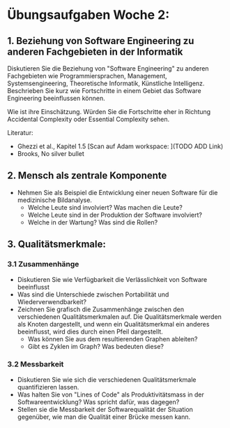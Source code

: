 # Übungsaufgaben Woche 2:

## 1. Beziehung von Software Engineering zu anderen Fachgebieten in der Informatik
Diskutieren Sie die Beziehung von "Software Engineering" zu anderen Fachgebieten wie 
Programmiersprachen, Management, Systemsengineering, Theoretische Informatik, Künstliche Intelligenz.
Beschrieben Sie kurz wie Fortschritte in einem Gebiet das Software Engineering beeinflussen können.

Wie ist ihre Einschätzung. Würden Sie die Fortschritte eher in Richtung Accidental Complexity oder Essential Complexity sehen.

Literatur: 
* Ghezzi et al., Kapitel 1.5 [Scan auf Adam workspace: ](TODO ADD Link)
* Brooks, No silver bullet


## 2. Mensch als zentrale Komponente 
* Nehmen Sie als Beispiel die Entwicklung einer neuen Software für die medizinische Bildanalyse. 
    * Welche Leute sind involviert? Was machen die Leute?
    * Welche Leute sind in der Produktion der Software involviert?
    * Welche in der Wartung? Was sind die Rollen?

## 3. Qualitätsmerkmale: 

### 3.1 Zusammenhänge
* Diskutieren Sie wie Verfügbarkeit die Verlässlichkeit von Software beeinflusst
* Was sind die Unterschiede zwischen Portabilität und Wiederverwendbarkeit?
* Zeichnen Sie grafisch die Zusammenhänge zwischen den verschiedenen Qualitätsmerkmalen auf. Die Qualitätsmerkmale werden als 
Knoten dargestellt, und wenn ein Qualitätsmerkmal ein anderes beeinflusst, wird dies durch einen Pfeil dargestellt. 
    * Was können Sie aus dem resultierenden Graphen ableiten?
    * Gibt es Zyklen im Graph? Was bedeuten diese?


### 3.2 Messbarkeit

* Diskutieren Sie wie sich die verschiedenen Qualitätsmerkmale quantifizieren lassen. 
* Was halten Sie von "Lines of Code" als Produktivitätsmass in der Softwareentwicklung? Was spricht dafür, was dagegen?
* Stellen sie die Messbarkeit der Softwarequalität der Situation gegenüber, wie man die Qualität einer Brücke messen kann. 



